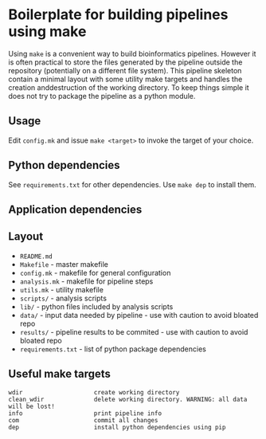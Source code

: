 Boilerplate for building pipelines using make
=============================================

Using `make` is a convenient way to build bioinformatics pipelines. However it is often practical to store the files generated by the pipeline
outside the repository (potentially on a different file system). This pipeline skeleton contain a minimal layout with some utility make targets and handles the creation anddestruction of the working directory. To keep things simple it does not try to package the pipeline as a python module.

Usage
-----

Edit `config.mk` and issue `make <target>` to invoke the target of your choice.

Python dependencies
-------------------

See `requirements.txt` for other dependencies. Use `make dep` to install them.

Application dependencies
------------------------

Layout
------

* `README.md`
* `Makefile`          - master makefile
* `config.mk`         - makefile for general configuration
* `analysis.mk`       - makefile for pipeline steps
* `utils.mk`          - utility makefile
* `scripts/`          - analysis scripts
* `lib/`              - python files included by analysis scripts
* `data/`             - input data needed by pipeline - use with caution to avoid bloated repo
* `results/`          - pipeline results to be commited - use with caution to avoid bloated repo
* `requirements.txt`  - list of python package dependencies

Useful make targets
-------------------

```
wdir                    create working directory
clean_wdir              delete working directory. WARNING: all data will be lost!
info                    print pipeline info
com                     commit all changes
dep                     install python dependencies using pip
```
